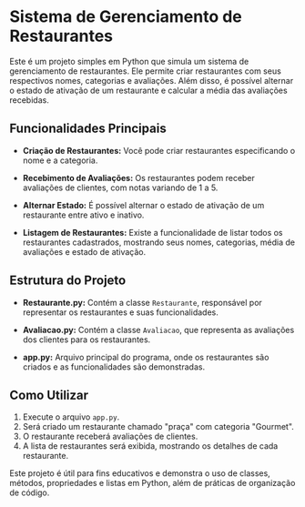 # Sistema de Gerenciamento de Restaurantes

Este é um projeto simples em Python que simula um sistema de gerenciamento de restaurantes. Ele permite criar restaurantes com seus respectivos nomes, categorias e avaliações. Além disso, é possível alternar o estado de ativação de um restaurante e calcular a média das avaliações recebidas.

## Funcionalidades Principais

- **Criação de Restaurantes:** Você pode criar restaurantes especificando o nome e a categoria.

- **Recebimento de Avaliações:** Os restaurantes podem receber avaliações de clientes, com notas variando de 1 a 5.

- **Alternar Estado:** É possível alternar o estado de ativação de um restaurante entre ativo e inativo.

- **Listagem de Restaurantes:** Existe a funcionalidade de listar todos os restaurantes cadastrados, mostrando seus nomes, categorias, média de avaliações e estado de ativação.

## Estrutura do Projeto

- **Restaurante.py:** Contém a classe `Restaurante`, responsável por representar os restaurantes e suas funcionalidades.

- **Avaliacao.py:** Contém a classe `Avaliacao`, que representa as avaliações dos clientes para os restaurantes.

- **app.py:** Arquivo principal do programa, onde os restaurantes são criados e as funcionalidades são demonstradas.

## Como Utilizar

1. Execute o arquivo `app.py`.
2. Será criado um restaurante chamado "praça" com categoria "Gourmet".
3. O restaurante receberá avaliações de clientes.
4. A lista de restaurantes será exibida, mostrando os detalhes de cada restaurante.

Este projeto é útil para fins educativos e demonstra o uso de classes, métodos, propriedades e listas em Python, além de práticas de organização de código.
